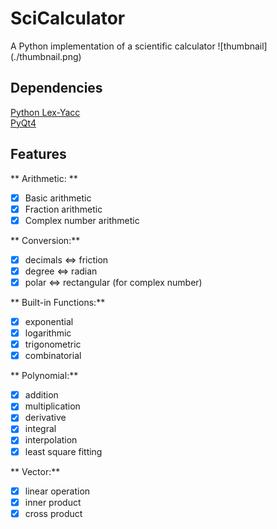 # SciCalculator
A Python implementation of a scientific calculator
![thumbnail] (./thumbnail.png)

## Dependencies
[Python Lex-Yacc](https://github.com/dabeaz/ply)  
[PyQt4](https://wiki.python.org/moin/PyQt4)  

## Features
** Arithmetic: **
- [x] Basic arithmetic
- [x] Fraction arithmetic
- [x] Complex number arithmetic

** Conversion:**
- [x] decimals <=> friction
- [x] degree <=> radian
- [x] polar <=> rectangular (for complex number)

** Built-in Functions:**
- [x] exponential
- [x] logarithmic
- [x] trigonometric
- [x] combinatorial

** Polynomial:**
- [x] addition
- [x] multiplication
- [x] derivative
- [x] integral
- [x] interpolation
- [x] least square fitting

** Vector:**
- [x] linear operation
- [x] inner product
- [x] cross product
